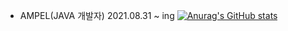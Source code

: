 - AMPEL(JAVA 개발자) 2021.08.31 ~ ing
[![Anurag's GitHub stats](https://github-readme-stats.vercel.app/api?username=heum-ji)](https://github.com/heum-ji/github-readme-stats)
